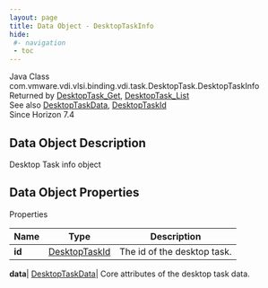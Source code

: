 ```yaml
---
layout: page
title: Data Object - DesktopTaskInfo
hide:
 #- navigation
 - toc
---
```






Java Class
    com.vmware.vdi.vlsi.binding.vdi.task.DesktopTask.DesktopTaskInfo  
Returned by
     [DesktopTask_Get](vdi.task.DesktopTask.md#get), [DesktopTask_List](vdi.task.DesktopTask.md#list)  
See also
     [DesktopTaskData](vdi.task.DesktopTask.DesktopTaskData.md), [DesktopTaskId](vdi.entity.DesktopTaskId.md)  
Since 
    Horizon 7.4

## Data Object Description 

Desktop Task info object 

## Data Object Properties

Properties

Name |  Type |  Description   
---|---|---  
**id**| [DesktopTaskId](vdi.entity.DesktopTaskId.md)|  The id of the desktop task.   
  
**data**| [DesktopTaskData](vdi.task.DesktopTask.DesktopTaskData.md)|  Core attributes of the desktop task data.   
  
  
  
 
  
  

